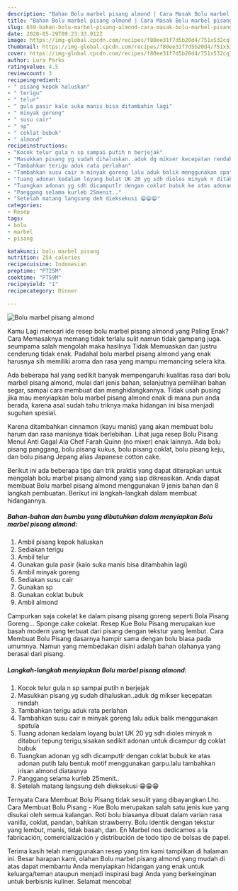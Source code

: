 ```yaml
---
description: "Bahan Bolu marbel pisang almond | Cara Masak Bolu marbel pisang almond Yang Bisa Manjain Lidah"
title: "Bahan Bolu marbel pisang almond | Cara Masak Bolu marbel pisang almond Yang Bisa Manjain Lidah"
slug: 659-bahan-bolu-marbel-pisang-almond-cara-masak-bolu-marbel-pisang-almond-yang-bisa-manjain-lidah
date: 2020-05-29T09:23:33.912Z
image: https://img-global.cpcdn.com/recipes/f80ee31f7d5b20d4/751x532cq70/bolu-marbel-pisang-almond-foto-resep-utama.jpg
thumbnail: https://img-global.cpcdn.com/recipes/f80ee31f7d5b20d4/751x532cq70/bolu-marbel-pisang-almond-foto-resep-utama.jpg
cover: https://img-global.cpcdn.com/recipes/f80ee31f7d5b20d4/751x532cq70/bolu-marbel-pisang-almond-foto-resep-utama.jpg
author: Lura Parks
ratingvalue: 4.5
reviewcount: 3
recipeingredient:
- " pisang kepok haluskan"
- " terigu"
- " telur"
- " gula pasir kalo suka manis bisa ditambahin lagi"
- " minyak goreng"
- " susu cair"
- " sp"
- " coklat bubuk"
- " almond"
recipeinstructions:
- "Kocok telur gula n sp sampai putih n berjejak"
- "Masukkan pisang yg sudah dihaluskan..aduk dg mikser kecepatan rendah"
- "Tambahkan terigu aduk rata perlahan"
- "Tambahkan susu cair n minyak goreng lalu aduk balik menggunakan spatula"
- "Tuang adonan kedalam loyang bulat UK 20 yg sdh dioles minyak n ditaburi tepung terigu,sisakan sedikit adonan untuk dicampur dg coklat bubuk"
- "Tuangkan adonan yg sdh dicamputlr dengan coklat bubuk ke atas adonan putih lalu bentuk motif menggunakan garpu.lalu tambahkan irisan almond diatasnya"
- "Panggang selama kurleb 25menit.."
- "Setelah matang langsung deh dieksekusi 😁😁😁"
categories:
- Resep
tags:
- bolu
- marbel
- pisang

katakunci: bolu marbel pisang 
nutrition: 254 calories
recipecuisine: Indonesian
preptime: "PT25M"
cooktime: "PT59M"
recipeyield: "1"
recipecategory: Dinner

---
```



![Bolu marbel pisang almond](https://img-global.cpcdn.com/recipes/f80ee31f7d5b20d4/751x532cq70/bolu-marbel-pisang-almond-foto-resep-utama.jpg)

Kamu Lagi mencari ide resep bolu marbel pisang almond yang Paling Enak? Cara Memasaknya memang tidak terlalu sulit namun tidak gampang juga. seumpama salah mengolah maka hasilnya Tidak Memuaskan dan justru cenderung tidak enak. Padahal bolu marbel pisang almond yang enak harusnya sih memiliki aroma dan rasa yang mampu memancing selera kita.

Ada beberapa hal yang sedikit banyak mempengaruhi kualitas rasa dari bolu marbel pisang almond, mulai dari jenis bahan, selanjutnya pemilihan bahan segar, sampai cara membuat dan menghidangkannya. Tidak usah pusing jika mau menyiapkan bolu marbel pisang almond enak di mana pun anda berada, karena asal sudah tahu triknya maka hidangan ini bisa menjadi suguhan spesial.

Karena ditambahkan cinnamon (kayu manis) yang akan membuat bolu harum dan rasa manisnya tidak berlebihan. Lihat juga resep Bolu Pisang Menul Anti Gagal Ala Chef Farah Quinn (no mixer) enak lainnya. Ada bolu pisang panggang, bolu pisang kukus, bolu pisang coklat, bolu pisang keju, dan bolu pisang Jepang alias Japanese cotton cake.


Berikut ini ada beberapa tips dan trik praktis yang dapat diterapkan untuk mengolah bolu marbel pisang almond yang siap dikreasikan. Anda dapat membuat Bolu marbel pisang almond menggunakan 9 jenis bahan dan 8 langkah pembuatan. Berikut ini langkah-langkah dalam membuat hidangannya.

<!--inarticleads1-->

##### Bahan-bahan dan bumbu yang dibutuhkan dalam menyiapkan Bolu marbel pisang almond:

1. Ambil  pisang kepok haluskan
1. Sediakan  terigu
1. Ambil  telur
1. Gunakan  gula pasir (kalo suka manis bisa ditambahin lagi)
1. Ambil  minyak goreng
1. Sediakan  susu cair
1. Gunakan  sp
1. Gunakan  coklat bubuk
1. Ambil  almond


Campurkan saja cokelat ke dalam pisang pisang goreng seperti Bola Pisang Goreng… Sponge cake cokelat. Resep Kue Bolu Pisang merupakan kue basah modern yang terbuat dari pisang dengan tekstur yang lembut. Cara Membuat Bolu Pisang dasarnya hampir sama dengan bolu biasa pada umumnya. Namun yang membedakan disini adalah bahan olahanya yang berasal dari pisang. 

<!--inarticleads2-->

##### Langkah-langkah menyiapkan Bolu marbel pisang almond:

1. Kocok telur gula n sp sampai putih n berjejak
1. Masukkan pisang yg sudah dihaluskan..aduk dg mikser kecepatan rendah
1. Tambahkan terigu aduk rata perlahan
1. Tambahkan susu cair n minyak goreng lalu aduk balik menggunakan spatula
1. Tuang adonan kedalam loyang bulat UK 20 yg sdh dioles minyak n ditaburi tepung terigu,sisakan sedikit adonan untuk dicampur dg coklat bubuk
1. Tuangkan adonan yg sdh dicamputlr dengan coklat bubuk ke atas adonan putih lalu bentuk motif menggunakan garpu.lalu tambahkan irisan almond diatasnya
1. Panggang selama kurleb 25menit..
1. Setelah matang langsung deh dieksekusi 😁😁😁


Ternyata Cara Membuat Bolu Pisang tidak sesulit yang dibayangkan Lho. Cara Membuat Bolu Pisang - Kue Bolu merupakan salah satu jenis kue yang disukai oleh semua kalangan. Roti bolu biasanya dibuat dalam varian rasa vanilla, coklat, pandan, bahkan strawberry. Bolu identik dengan tekstur yang lembut, manis, tidak basah, dan. En Marbel nos dedicamos a la fabricación, comercialización y distribución de todo tipo de bolsas de papel. 

Terima kasih telah menggunakan resep yang tim kami tampilkan di halaman ini. Besar harapan kami, olahan Bolu marbel pisang almond yang mudah di atas dapat membantu Anda menyiapkan hidangan yang enak untuk keluarga/teman ataupun menjadi inspirasi bagi Anda yang berkeinginan untuk berbisnis kuliner. Selamat mencoba!
